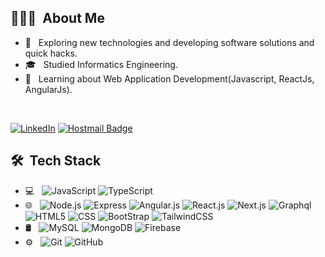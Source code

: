 ## 👨🏻‍💻 &nbsp;About Me 
- 🤔 &nbsp; Exploring new technologies and developing software solutions and quick hacks.
- 🎓 &nbsp; Studied Informatics Engineering.
- 💼 &nbsp; Learning about Web Application Development(Javascript, ReactJs, AngularJs).
<br>

[![LinkedIn](https://img.shields.io/badge/-Jhoam%20Molina-blue?style=plastic&logo=linkedin&logoColor=white&link=https://www.linkedin.com/in/jhoammolina/)](https://www.linkedin.com/in/jhoammolina/)
[![Hostmail Badge](https://img.shields.io/badge/Molina_504@hotmail.com-0078D4?style=flat-square&logo=microsoft-outlook&logoColor=white&link=mailto:molina_504@hotmail.com)](mailto:molina_504@hotmail.com)


## 🛠 &nbsp;Tech Stack
- 💻 &nbsp;
  ![JavaScript](https://img.shields.io/badge/-JavaScript-333333?style=flat&logo=javascript)
  ![TypeScript](https://img.shields.io/badge/-TypeScript-333333?style=flat&logo=typescript)
- 🌐 &nbsp;
  ![Node.js](https://img.shields.io/badge/-Node.js-333333?style=flat&logo=node)
  ![Express](https://img.shields.io/badge/-Express-333333?style=flat&logo=express)
  ![Angular.js](https://img.shields.io/badge/-Angular-333333?style=flat&logo=angular)
  ![React.js](https://img.shields.io/badge/-React-333333?style=flat&logo=react)
  ![Next.js](https://img.shields.io/badge/-Next-333333?style=flat&logo=nextjs)
  ![Graphql](https://img.shields.io/badge/-Graphql-333333?style=flat&logo=graphql)
  ![HTML5](https://img.shields.io/badge/-HTML5-333333?style=flat&logo=HTML5)
  ![CSS](https://img.shields.io/badge/-CSS-333333?style=flat&logo=CSS3&logoColor=1572B6)
  ![BootStrap](https://img.shields.io/badge/-BootStrap-333333?style=flat&logo=bootstrap&logoColor=1572B6)
  ![TailwindCSS](https://img.shields.io/badge/-TailwindCSS-333333?style=flat&logo=tailwindcss)
- 🛢 &nbsp;
  ![MySQL](https://img.shields.io/badge/-MySQL-333333?style=flat&logo=mysql)
  ![MongoDB](https://img.shields.io/badge/-MongoDB-333333?style=flat&logo=mongodb)
  ![Firebase](https://img.shields.io/badge/-Firebase-333333?style=flat&logo=firebase)
- ⚙️ &nbsp;
  ![Git](https://img.shields.io/badge/-Git-333333?style=flat&logo=git)
  ![GitHub](https://img.shields.io/badge/-GitHub-333333?style=flat&logo=github)
<br/>
